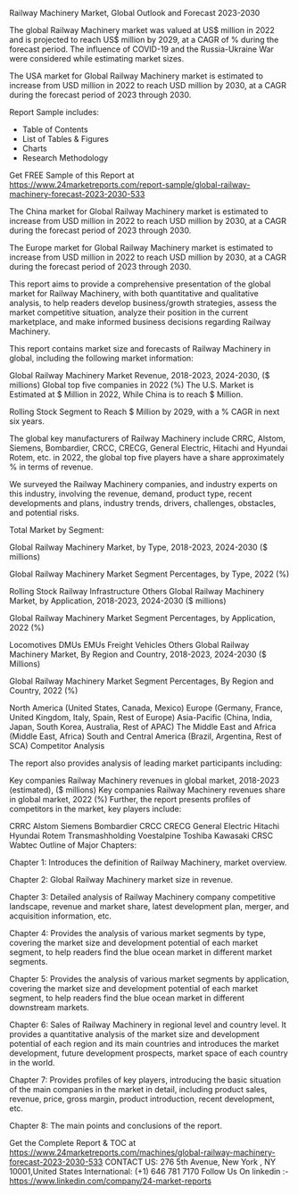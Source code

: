 Railway Machinery Market, Global Outlook and Forecast 2023-2030

The global Railway Machinery market was valued at US$ million in 2022 and is projected to reach US$ million by 2029, at a CAGR of % during the forecast period. The influence of COVID-19 and the Russia-Ukraine War were considered while estimating market sizes.

The USA market for Global Railway Machinery market is estimated to increase from USD million in 2022 to reach USD million by 2030, at a CAGR during the forecast period of 2023 through 2030.

Report Sample includes:
- Table of Contents
- List of Tables & Figures
- Charts
- Research Methodology

Get FREE Sample of this Report at https://www.24marketreports.com/report-sample/global-railway-machinery-forecast-2023-2030-533

The China market for Global Railway Machinery market is estimated to increase from USD million in 2022 to reach USD million by 2030, at a CAGR during the forecast period of 2023 through 2030.

The Europe market for Global Railway Machinery market is estimated to increase from USD million in 2022 to reach USD million by 2030, at a CAGR during the forecast period of 2023 through 2030.

This report aims to provide a comprehensive presentation of the global market for Railway Machinery, with both quantitative and qualitative analysis, to help readers develop business/growth strategies, assess the market competitive situation, analyze their position in the current marketplace, and make informed business decisions regarding Railway Machinery.

This report contains market size and forecasts of Railway Machinery in global, including the following market information:

Global Railway Machinery Market Revenue, 2018-2023, 2024-2030, ($ millions)
Global top five companies in 2022 (%)
The U.S. Market is Estimated at $ Million in 2022, While China is to reach $ Million.

Rolling Stock Segment to Reach $ Million by 2029, with a % CAGR in next six years.

The global key manufacturers of Railway Machinery include CRRC, Alstom, Siemens, Bombardier, CRCC, CRECG, General Electric, Hitachi and Hyundai Rotem, etc. in 2022, the global top five players have a share approximately % in terms of revenue.

We surveyed the Railway Machinery companies, and industry experts on this industry, involving the revenue, demand, product type, recent developments and plans, industry trends, drivers, challenges, obstacles, and potential risks.

Total Market by Segment:

Global Railway Machinery Market, by Type, 2018-2023, 2024-2030 ($ millions)

Global Railway Machinery Market Segment Percentages, by Type, 2022 (%)

Rolling Stock
Railway Infrastructure
Others
Global Railway Machinery Market, by Application, 2018-2023, 2024-2030 ($ millions)

Global Railway Machinery Market Segment Percentages, by Application, 2022 (%)

Locomotives
DMUs
EMUs
Freight Vehicles
Others
Global Railway Machinery Market, By Region and Country, 2018-2023, 2024-2030 ($ Millions)

Global Railway Machinery Market Segment Percentages, By Region and Country, 2022 (%)

North America (United States, Canada, Mexico)
Europe (Germany, France, United Kingdom, Italy, Spain, Rest of Europe)
Asia-Pacific (China, India, Japan, South Korea, Australia, Rest of APAC)
The Middle East and Africa (Middle East, Africa)
South and Central America (Brazil, Argentina, Rest of SCA)
Competitor Analysis

The report also provides analysis of leading market participants including:

Key companies Railway Machinery revenues in global market, 2018-2023 (estimated), ($ millions)
Key companies Railway Machinery revenues share in global market, 2022 (%)
Further, the report presents profiles of competitors in the market, key players include:

CRRC
Alstom
Siemens
Bombardier
CRCC
CRECG
General Electric
Hitachi
Hyundai Rotem
Transmashholding
Voestalpine
Toshiba
Kawasaki
CRSC
Wabtec
Outline of Major Chapters:

Chapter 1: Introduces the definition of Railway Machinery, market overview.

Chapter 2: Global Railway Machinery market size in revenue.

Chapter 3: Detailed analysis of Railway Machinery company competitive landscape, revenue and market share, latest development plan, merger, and acquisition information, etc.

Chapter 4: Provides the analysis of various market segments by type, covering the market size and development potential of each market segment, to help readers find the blue ocean market in different market segments.

Chapter 5: Provides the analysis of various market segments by application, covering the market size and development potential of each market segment, to help readers find the blue ocean market in different downstream markets.

Chapter 6: Sales of Railway Machinery in regional level and country level. It provides a quantitative analysis of the market size and development potential of each region and its main countries and introduces the market development, future development prospects, market space of each country in the world.

Chapter 7: Provides profiles of key players, introducing the basic situation of the main companies in the market in detail, including product sales, revenue, price, gross margin, product introduction, recent development, etc.

Chapter 8: The main points and conclusions of the report.

Get the Complete Report & TOC at https://www.24marketreports.com/machines/global-railway-machinery-forecast-2023-2030-533
CONTACT US:
276 5th Avenue, New York , NY 10001,United States
International: (+1) 646 781 7170
Follow Us On linkedin :- https://www.linkedin.com/company/24-market-reports
